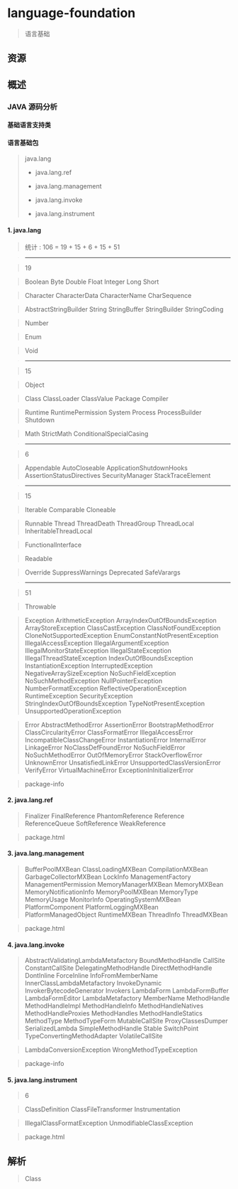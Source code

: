 # language-foundation

> 语言基础

## 资源

## 概述

### JAVA 源码分析

#### 基础语言支持类

#### 语言基础包

> java.lang
>
>   - java.lang.ref
>
>   - java.lang.management
>
>   - java.lang.invoke
>
>   - java.lang.instrument

#### 1. java.lang

> 统计 : 106 = 19 + 15 + 6 + 15 + 51

> ---------- ---------- ---------- ---------- ---------- ----------

> 19

> Boolean
> Byte
> Double
> Float
> Integer
> Long
> Short

> Character
> CharacterData
> CharacterName
> CharSequence

> AbstractStringBuilder
> String
> StringBuffer
> StringBuilder
> StringCoding

> Number

> Enum

> Void

> ---------- ---------- ---------- ---------- ---------- ----------

> 15

> Object

> Class
> ClassLoader
> ClassValue
> Package
> Compiler

> Runtime
> RuntimePermission
> System
> Process
> ProcessBuilder
> Shutdown

> Math
> StrictMath
> ConditionalSpecialCasing

> ---------- ---------- ---------- ---------- ---------- ----------

> 6

> Appendable
> AutoCloseable
> ApplicationShutdownHooks
> AssertionStatusDirectives
> SecurityManager
> StackTraceElement

> ---------- ---------- ---------- ---------- ---------- ----------

> 15

> Iterable
> Comparable
> Cloneable

> Runnable
> Thread
> ThreadDeath
> ThreadGroup
> ThreadLocal
> InheritableThreadLocal

> FunctionalInterface

> Readable

> Override
> SuppressWarnings
> Deprecated
> SafeVarargs

> ---------- ---------- ---------- ---------- ---------- ----------

> 51

> Throwable

> Exception
> ArithmeticException
> ArrayIndexOutOfBoundsException
> ArrayStoreException
> ClassCastException
> ClassNotFoundException
> CloneNotSupportedException
> EnumConstantNotPresentException
> IllegalAccessException
> IllegalArgumentException
> IllegalMonitorStateException
> IllegalStateException
> IllegalThreadStateException
> IndexOutOfBoundsException
> InstantiationException
> InterruptedException
> NegativeArraySizeException
> NoSuchFieldException
> NoSuchMethodException
> NullPointerException
> NumberFormatException
> ReflectiveOperationException
> RuntimeException
> SecurityException
> StringIndexOutOfBoundsException
> TypeNotPresentException
> UnsupportedOperationException

> Error
> AbstractMethodError
> AssertionError
> BootstrapMethodError
> ClassCircularityError
> ClassFormatError
> IllegalAccessError
> IncompatibleClassChangeError
> InstantiationError
> InternalError
> LinkageError
> NoClassDefFoundError
> NoSuchFieldError
> NoSuchMethodError
> OutOfMemoryError
> StackOverflowError
> UnknownError
> UnsatisfiedLinkError
> UnsupportedClassVersionError
> VerifyError
> VirtualMachineError
> ExceptionInInitializerError

> package-info


#### 2. java.lang.ref

> Finalizer
> FinalReference
> PhantomReference
> Reference
> ReferenceQueue
> SoftReference
> WeakReference

> package.html


#### 3. java.lang.management

> BufferPoolMXBean
> ClassLoadingMXBean
> CompilationMXBean
> GarbageCollectorMXBean
> LockInfo
> ManagementFactory
> ManagementPermission
> MemoryManagerMXBean
> MemoryMXBean
> MemoryNotificationInfo
> MemoryPoolMXBean
> MemoryType
> MemoryUsage
> MonitorInfo
> OperatingSystemMXBean
> PlatformComponent
> PlatformLoggingMXBean
> PlatformManagedObject
> RuntimeMXBean
> ThreadInfo
> ThreadMXBean

> package.html


#### 4. java.lang.invoke

> AbstractValidatingLambdaMetafactory
> BoundMethodHandle
> CallSite
> ConstantCallSite
> DelegatingMethodHandle
> DirectMethodHandle
> DontInline
> ForceInline
> InfoFromMemberName
> InnerClassLambdaMetafactory
> InvokeDynamic
> InvokerBytecodeGenerator
> Invokers
> LambdaForm
> LambdaFormBuffer
> LambdaFormEditor
> LambdaMetafactory
> MemberName
> MethodHandle
> MethodHandleImpl
> MethodHandleInfo
> MethodHandleNatives
> MethodHandleProxies
> MethodHandles
> MethodHandleStatics
> MethodType
> MethodTypeForm
> MutableCallSite
> ProxyClassesDumper
> SerializedLambda
> SimpleMethodHandle
> Stable
> SwitchPoint
> TypeConvertingMethodAdapter
> VolatileCallSite

> LambdaConversionException
> WrongMethodTypeException

> package-info


#### 5. java.lang.instrument

> 6

> ClassDefinition
> ClassFileTransformer
> Instrumentation

> IllegalClassFormatException
> UnmodifiableClassException

> package.html


## 解析

> Class
